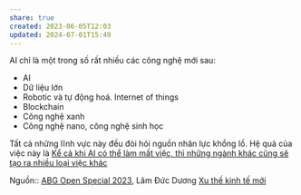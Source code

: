 ```yaml
---
share: true
created: 2023-06-05T12:03
updated: 2024-07-01T15:49
---
```

AI chỉ là một trong số rất nhiều các công nghệ mới sau:
- AI
- Dữ liệu lớn
- Robotic và tự động hoá. Internet of things
- Blockchain
- Công nghệ xanh
- Công nghệ nano, công nghệ sinh học

Tất cả những lĩnh vực này đều đòi hỏi nguồn nhân lực khổng lồ. Hệ quả của việc này là [Kể cả khi AI có thể làm mất việc, thì những ngành khác cũng sẽ tạo ra nhiều loại việc khác](./K%E1%BB%83%20c%E1%BA%A3%20khi%20AI%20c%C3%B3%20th%E1%BB%83%20l%C3%A0m%20m%E1%BA%A5t%20vi%E1%BB%87c,%20th%C3%AC%20nh%E1%BB%AFng%20ng%C3%A0nh%20kh%C3%A1c%20c%C5%A9ng%20s%E1%BA%BD%20t%E1%BA%A1o%20ra%20nhi%E1%BB%81u%20lo%E1%BA%A1i%20vi%E1%BB%87c%20kh%C3%A1c.md)

Nguồn:: [ABG Open Special 2023](ABG%20Open%20Special%202023.md), Lâm Đức Dương
[Xu thế kinh tế mới](Xu%20th%E1%BA%BF%20kinh%20t%E1%BA%BF%20m%E1%BB%9Bi.md)
